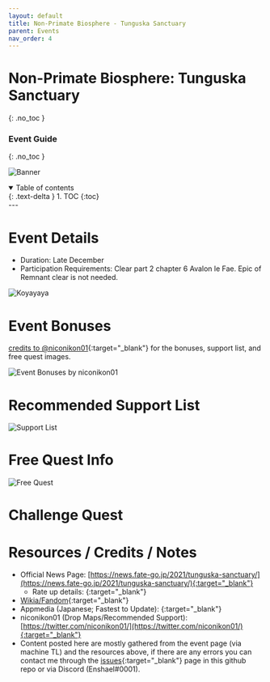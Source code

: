 ```yaml
---
layout: default
title: Non-Primate Biosphere - Tunguska Sanctuary
parent: Events
nav_order: 4
---
```


# Non-Primate Biosphere: Tunguska Sanctuary
{: .no_toc }
### Event Guide
{: .no_toc }

![Banner](https://news.fate-go.jp/wp-content/uploads/2021/tunguska-sanctuary_awkde/top_banner.png)

<details open markdown="block">
  <summary>
    Table of contents
  </summary>
  {: .text-delta }
1. TOC
{:toc}
</details>
---

# Event Details
- Duration: Late December 
- Participation Requirements: Clear part 2 chapter 6 Avalon le Fae. Epic of Remnant clear is not needed.

![Koyayaya](https://cdn.discordapp.com/emojis/871639197432299530.png?size=96)

# Event Bonuses
[credits to @niconikon01](https://twitter.com/niconikon01/){:target="_blank"} for the bonuses, support list, and free quest images.

![Event Bonuses by niconikon01]()
# Recommended Support List
![Support List]()
# Free Quest Info
![Free Quest]()

# Challenge Quest

# Resources / Credits / Notes

- Official News Page: [https://news.fate-go.jp/2021/tunguska-sanctuary/](https://news.fate-go.jp/2021/tunguska-sanctuary/){:target="_blank"}
    - Rate up details: [](){:target="_blank"}
- [Wikia/Fandom](){:target="_blank"}
- Appmedia (Japanese; Fastest to Update): [](){:target="_blank"}
- niconikon01 (Drop Maps/Recommended Support): [https://twitter.com/niconikon01/](https://twitter.com/niconikon01/){:target="_blank"}
- Content posted here are mostly gathered from the event page (via machine TL) and the resources above, if there are any errors you can contact me through the [issues](https://github.com/enshael/fgo-guides/issues){:target="_blank"} page in this github repo or via Discord (Enshael#0001).